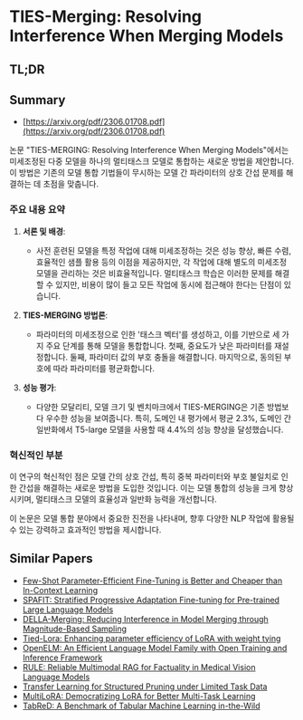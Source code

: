 # TIES-Merging: Resolving Interference When Merging Models
## TL;DR
## Summary
- [https://arxiv.org/pdf/2306.01708.pdf](https://arxiv.org/pdf/2306.01708.pdf)

논문 "TIES-MERGING: Resolving Interference When Merging Models"에서는 미세조정된 다중 모델을 하나의 멀티태스크 모델로 통합하는 새로운 방법을 제안합니다. 이 방법은 기존의 모델 통합 기법들이 무시하는 모델 간 파라미터의 상호 간섭 문제를 해결하는 데 초점을 맞춥니다.

### 주요 내용 요약

1. **서론 및 배경**:
   - 사전 훈련된 모델을 특정 작업에 대해 미세조정하는 것은 성능 향상, 빠른 수렴, 효율적인 샘플 활용 등의 이점을 제공하지만, 각 작업에 대해 별도의 미세조정 모델을 관리하는 것은 비효율적입니다. 멀티태스크 학습은 이러한 문제를 해결할 수 있지만, 비용이 많이 들고 모든 작업에 동시에 접근해야 한다는 단점이 있습니다.

2. **TIES-MERGING 방법론**:
   - 파라미터의 미세조정으로 인한 '태스크 벡터'를 생성하고, 이를 기반으로 세 가지 주요 단계를 통해 모델을 통합합니다. 첫째, 중요도가 낮은 파라미터를 재설정합니다. 둘째, 파라미터 값의 부호 충돌을 해결합니다. 마지막으로, 동의된 부호에 따라 파라미터를 평균화합니다.

3. **성능 평가**:
   - 다양한 모달리티, 모델 크기 및 벤치마크에서 TIES-MERGING은 기존 방법보다 우수한 성능을 보여줍니다. 특히, 도메인 내 평가에서 평균 2.3%, 도메인 간 일반화에서 T5-large 모델을 사용할 때 4.4%의 성능 향상을 달성했습니다.

### 혁신적인 부분
이 연구의 혁신적인 점은 모델 간의 상호 간섭, 특히 중복 파라미터와 부호 불일치로 인한 간섭을 해결하는 새로운 방법을 도입한 것입니다. 이는 모델 통합의 성능을 크게 향상시키며, 멀티태스크 모델의 효율성과 일반화 능력을 개선합니다.

이 논문은 모델 통합 분야에서 중요한 진전을 나타내며, 향후 다양한 NLP 작업에 활용될 수 있는 강력하고 효과적인 방법을 제시합니다.

## Similar Papers
- [Few-Shot Parameter-Efficient Fine-Tuning is Better and Cheaper than In-Context Learning](2205.05638.md)
- [SPAFIT: Stratified Progressive Adaptation Fine-tuning for Pre-trained Large Language Models](2405.00201.md)
- [DELLA-Merging: Reducing Interference in Model Merging through Magnitude-Based Sampling](2406.11617.md)
- [Tied-Lora: Enhancing parameter efficiency of LoRA with weight tying](2311.09578.md)
- [OpenELM: An Efficient Language Model Family with Open Training and Inference Framework](2404.14619.md)
- [RULE: Reliable Multimodal RAG for Factuality in Medical Vision Language Models](2407.05131.md)
- [Transfer Learning for Structured Pruning under Limited Task Data](2311.06382.md)
- [MultiLoRA: Democratizing LoRA for Better Multi-Task Learning](2311.11501.md)
- [TabReD: A Benchmark of Tabular Machine Learning in-the-Wild](2406.19380.md)

